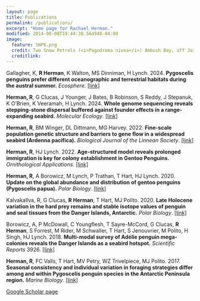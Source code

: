 ```yaml
---
layout: page
title: Publications
permalink: /publications/
excerpt: "Home page for Rachael Herman."
modified: 2014-08-08T19:44:38.564948-04:00
image:
  feature: SNPE.png
  credit: Two Snow Petrels (<i>Pagodroma nivea</i>) Ambush Bay, off Joinville Island
  creditlink: 
---
```




Gallagher, K, <b>R Herman</b>, K Walton, MS Dinniman, H Lynch. 2024.
<b>Pygoscelis penguins prefer different oceanographic and terrestrial habitats during the austral summer.</b>
<i>Ecosphere</i>. 
<a href="https://doi.org/10.1002/ecs2.70091">[link]</a>

<b>Herman, R</b>, G Clucas, J Younger, J Bates, B Robinson, S Reddy, J Stepanuk, K O’Brien, K Veeramah, H Lynch. 2024.
<b>Whole genome sequencing reveals stepping-stone dispersal buffered against founder effects in a range-expanding seabird.</b>
<i>Molecular Ecology</i>.
<a href="https://doi.org/10.1111/mec.17282">[link]</a>

<b>Herman, R</b>, BM Winger, DL Dittmann, MG Harvey. 2022.
<b>Fine-scale population genetic structure and barriers to gene flow in a widespread seabird (Ardenna pacifica).</b>
<i>Biological Journal of the Linnean Society</i>.
<a href="https://doi.org/10.1093/biolinnean/blac091">[link]</a>

<b>Herman, R</b>, HJ Lynch. 2022.
<b>Age-structured model reveals prolonged immigration is key for colony establishment in Gentoo Penguins.</b>
<i>Ornithological Applications</i>.
<a href="https://doi.org/10.1093/ornithapp/duac014">[link]</a>

<b>Herman, R</b>, A Borowicz, M Lynch, P Trathan, T Hart, HJ Lynch. 2020.
<b>Update on the global abundance and distribution of gentoo penguins (Pygoscelis papua).</b>
<i>Polar Biology</i>.
<a href="https://link.springer.com/article/10.1007/s00300-020-02759-3">[link]</a>

Kalvakallva, R, G Clucas, <b>R Herman</b>, T Hart, MJ Polito. 2020.
<b>Late Holocene variation in the hard prey remains and stable isotope values of penguin and seal tissues from the Danger Islands, Antarctic.</b>
<i>Polar Biology</i>.
<a href="https://link.springer.com/article/10.1007/s00300-020-02728-w">[link]</a>

Borowicz, A, P McDowall, C Youngflesh, T Sayre-McCord, G Clucas, <b>R Herman</b>, S Forrest, M Rider, M Schwaller, T Hart, S Jenouvrier, M Polito, H Singh, HJ Lynch. 2018.
<b>Multi-modal survey of Adélie penguin mega-colonies reveals the Danger Islands as a seabird hotspot.</b>
<i>Scientific Reports</i> 3926.
<a href="https://www.nature.com/articles/s41598-018-22313-w">[link]</a>

<b>Herman, R</b>, FC Valls, T Hart, MV Petry, WZ Trivelpiece, MJ Polito. 2017.
<b>Seasonal consistency and individual variation in foraging strategies differ among and within Pygoscelis penguin species in the Antarctic Peninsula region.</b>
<i>Marine Biology</i>.
<a href="https://link.springer.com/article/10.1007/s00227-017-3142-9">[link]</a>


<a href="https://scholar.google.com/citations?user=qdcAYrkAAAAJ&hl=en&oi=sra">Google Scholar page</a>
